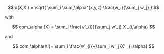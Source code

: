 $$
d(X,X') = \sqrt{ \sum_i \sum_\alpha^{x,y,z}  \frac{w_i}{\sum_j w_j} }
$$

with

$$
com_\alpha (X) = \sum_i \frac{w'_{i}}{\sum_j w'_j} X _{i,\alpha}
$$

and

$$
com_\alpha(X')= \sum_i  \frac{w'_{i}}{\sum_j w'_j}X' _{i,\alpha}
$$

